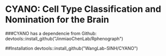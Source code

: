 # CYANO: Cell Type Classification and Nomination for the Brain
###CYANO has a dependencie from Github:
devtools::install_github("JinmiaoChenLab/Rphenograph")

##Installation
devtools::install_github("WangLab-SINH/CYANO")
